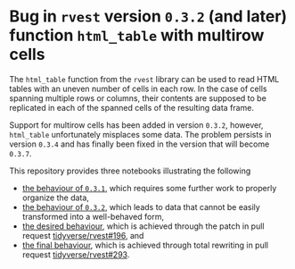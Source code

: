 # Bug in `rvest` version `0.3.2` (and later) function `html_table` with multirow cells

The `html_table` function from the `rvest` library can be used to read HTML tables with an uneven number of cells in each row. In the case of cells spanning multiple rows or columns, their contents are supposed to be replicated in each of the spanned cells of the resulting data frame.

Support for multirow cells has been added in version `0.3.2`, however, `html_table` unfortunately misplaces some data. The problem persists in version `0.3.4` and has finally been fixed in the version that will become `0.3.7`.

This repository provides three notebooks illustrating the following

* [the behaviour of `0.3.1`](https://jaanos.github.io/rvest-table-fill/rvest-0.3.1.nb.html), which requires some further work to properly organize the data,
* [the behaviour of `0.3.2`](https://jaanos.github.io/rvest-table-fill/rvest-0.3.2.nb.html), which leads to data that cannot be easily transformed into a well-behaved form,
* [the desired behaviour](https://jaanos.github.io/rvest-table-fill/rvest-pr196.nb.html), which is achieved through the patch in pull request [tidyverse/rvest#196](https://github.com/tidyverse/rvest/pull/196), and
* [the final behaviour](https://jaanos.github.io/rvest-table-fill/rvest-pr293.nb.html), which is achieved through total rewriting in pull request [tidyverse/rvest#293](https://github.com/tidyverse/rvest/pull/293).
